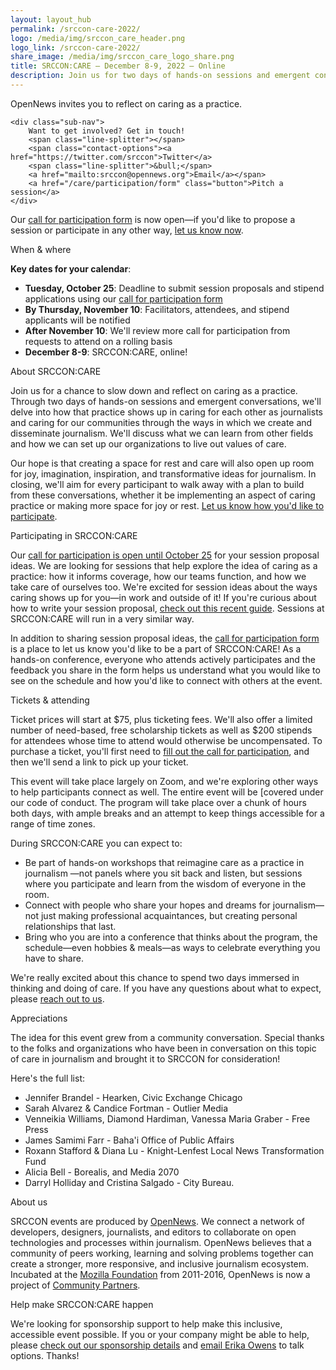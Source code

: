 ```yaml
---
layout: layout_hub
permalink: /srccon-care-2022/
logo: /media/img/srccon_care_header.png
logo_link: /srccon-care-2022/
share_image: /media/img/srccon_care_logo_share.png
title: SRCCON:CARE — December 8-9, 2022 — Online
description: Join us for two days of hands-on sessions and emergent conversations to reflect on caring as a practice in journalism.
---
```


<div class="page-intro">
    <p class="big-type">OpenNews invites you to reflect on caring&nbsp;as&nbsp;a&nbsp;practice.</p>
    
    <div class="sub-nav">
        Want to get involved? Get in touch! 
        <span class="line-splitter"></span>
        <span class="contact-options"><a href="https://twitter.com/srccon">Twitter</a>
        <span class="line-splitter">&bull;</span>
        <a href="mailto:srccon@opennews.org">Email</a></span>
        <a href="/care/participation/form" class="button">Pitch a session</a>
    </div>
    
</div>

Our [call for participation form](/care/participation/form) is now open—if you'd like to propose a session or participate in any other way, [let us know now](/care/participation/form).

<div class="page-divider"><span>When & where</span></div>

**Key dates for your calendar**:

* **Tuesday, October 25**: Deadline to submit session proposals and stipend applications using our [call for participation form](/care/participation/form) 
* **By Thursday, November 10**: Facilitators, attendees, and stipend applicants will be notified
* **After November 10**: We'll review more call for participation from requests to attend on a rolling basis
* **December 8-9**: SRCCON:CARE, online!

<div class="page-divider"><span>About SRCCON:CARE</span></div>

Join us for a chance to slow down and reflect on caring as a practice. Through two days of hands-on sessions and emergent conversations, we'll delve into how that practice shows up in caring for each other as journalists and caring for our communities through the ways in which we create and disseminate journalism. We'll discuss what we can learn from other fields and how we can set up our organizations to live out values of care.

Our hope is that creating a space for rest and care will also open up room for joy, imagination, inspiration, and transformative ideas for journalism. In closing, we'll aim for every participant to walk away with a plan to build from these conversations, whether it be implementing an aspect of caring practice or making more space for joy or rest. [Let us know how you'd like to participate](/care/participation/form).


<div class="page-divider"><span>Participating in SRCCON:CARE</span></div>

Our [call for participation is open until October 25](/care/participation/form) for your session proposal ideas. We are looking for sessions that help explore the idea of caring as a practice: how it informs coverage, how our teams function, and how we take care of ourselves too. We're excited for session ideas about the ways caring shows up for you—in work and outside of it! If you're curious about how to write your session proposal, [check out this recent guide](https://2022.srccon.org/sessions/proposal-guide/). Sessions at SRCCON:CARE will run in a very similar way.

In addition to sharing session proposal ideas, the [call for participation form](/care/participation/form) is a place to let us know you'd like to be a part of SRCCON:CARE! As a hands-on conference, everyone who attends actively participates and the feedback you share in the form helps us understand what you would like to see on the schedule and how you'd like to connect with others at the event. 


<div id="tickets" class="page-divider"><span>Tickets & attending</span></div>

Ticket prices will start at $75, plus ticketing fees. We'll also offer a limited number of need-based, free scholarship tickets as well as $200 stipends for attendees whose time to attend would otherwise be uncompensated. To purchase a ticket, you'll first need to [fill out the call for participation](/care/participation/form), and then we'll send a link to pick up your ticket. 

This event will take place largely on Zoom, and we're exploring other ways to help participants connect as well. The entire event will be [covered under our code of conduct. The program will take place over a chunk of hours both days, with ample breaks and an attempt to keep things accessible for a range of time zones. 

During SRCCON:CARE you can expect to:

* Be part of hands-on workshops that reimagine care as a practice in journalism —not panels where you sit back and listen, but sessions where you participate and learn from the wisdom of everyone in the room.
* Connect with people who share your hopes and dreams for journalism—not just making professional acquaintances, but creating personal relationships that last.
* Bring who you are into a conference that thinks about the program, the schedule—even hobbies & meals—as ways to celebrate everything you have to share.

We're really excited about this chance to spend two days immersed in thinking and doing of care. If you have any questions about what to expect, please [reach out to us](mailto:srccon@opennews.org).


<div id="tickets" class="page-divider"><span>Appreciations</span></div>

The idea for this event grew from a community conversation. Special thanks to the folks and organizations who have been in conversation on this topic of care in journalism and brought it to SRCCON for consideration! 

Here's the full list: 

* Jennifer Brandel - Hearken, Civic Exchange Chicago
* Sarah Alvarez & Candice Fortman - Outlier Media
* Venneikia Williams, Diamond Hardiman, Vanessa Maria Graber - Free Press
* James Samimi Farr - Baha'i Office of Public Affairs
* Roxann Stafford & Diana Lu - Knight-Lenfest Local News Transformation Fund
* Alicia Bell - Borealis, and Media 2070
* Darryl Holliday and Cristina Salgado - City Bureau.

<div class="page-divider"><span>About us</span></div>

SRCCON events are produced by [OpenNews](https://opennews.org/). We connect a network of developers, designers, journalists, and editors to collaborate on open technologies and processes within journalism. OpenNews believes that a community of peers working, learning and solving problems together can create a stronger, more responsive, and inclusive journalism ecosystem. Incubated at the [Mozilla Foundation](https://www.mozilla.org/en-US/foundation/) from 2011-2016, OpenNews is now a project of [Community Partners](http://communitypartners.org/).

<div class="page-divider"><span>Help make SRCCON:CARE happen</span></div>

We're looking for sponsorship support to help make this inclusive, accessible event possible. If you or your company might be able to help, please [check out our sponsorship details](/sponsors/) and [email Erika Owens](mailto:erika@opennews.org) to talk options. Thanks!
